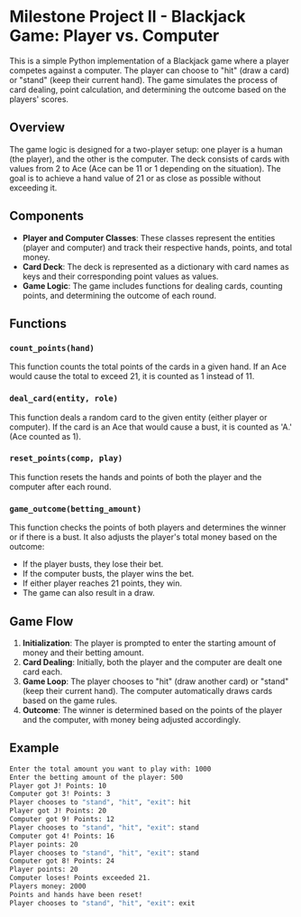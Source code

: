 # Milestone Project II - Blackjack Game: Player vs. Computer

This is a simple Python implementation of a Blackjack game where a player competes against a computer. The player can choose to "hit" (draw a card) or "stand" (keep their current hand). The game simulates the process of card dealing, point calculation, and determining the outcome based on the players' scores.

## Overview

The game logic is designed for a two-player setup: one player is a human (the player), and the other is the computer. The deck consists of cards with values from 2 to Ace (Ace can be 11 or 1 depending on the situation). The goal is to achieve a hand value of 21 or as close as possible without exceeding it.

## Components

- **Player and Computer Classes**: These classes represent the entities (player and computer) and track their respective hands, points, and total money.
- **Card Deck**: The deck is represented as a dictionary with card names as keys and their corresponding point values as values.
- **Game Logic**: The game includes functions for dealing cards, counting points, and determining the outcome of each round.

## Functions

### `count_points(hand)`
This function counts the total points of the cards in a given hand. If an Ace would cause the total to exceed 21, it is counted as 1 instead of 11.

### `deal_card(entity, role)`
This function deals a random card to the given entity (either player or computer). If the card is an Ace that would cause a bust, it is counted as 'A.' (Ace counted as 1).

### `reset_points(comp, play)`
This function resets the hands and points of both the player and the computer after each round.

### `game_outcome(betting_amount)`
This function checks the points of both players and determines the winner or if there is a bust. It also adjusts the player's total money based on the outcome:
- If the player busts, they lose their bet.
- If the computer busts, the player wins the bet.
- If either player reaches 21 points, they win.
- The game can also result in a draw.

## Game Flow

1. **Initialization**: The player is prompted to enter the starting amount of money and their betting amount.
2. **Card Dealing**: Initially, both the player and the computer are dealt one card each.
3. **Game Loop**: The player chooses to "hit" (draw another card) or "stand" (keep their current hand). The computer automatically draws cards based on the game rules.
4. **Outcome**: The winner is determined based on the points of the player and the computer, with money being adjusted accordingly.

## Example

```bash
Enter the total amount you want to play with: 1000
Enter the betting amount of the player: 500
Player got J! Points: 10
Computer got 3! Points: 3
Player chooses to "stand", "hit", "exit": hit
Player got J! Points: 20
Computer got 9! Points: 12
Player chooses to "stand", "hit", "exit": stand
Computer got 4! Points: 16
Player points: 20
Player chooses to "stand", "hit", "exit": stand
Computer got 8! Points: 24
Player points: 20
Computer loses! Points exceeded 21.
Players money: 2000
Points and hands have been reset!
Player chooses to "stand", "hit", "exit": exit
